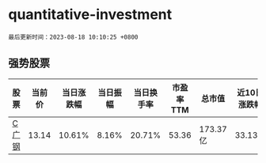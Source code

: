# quantitative-investment

`最后更新时间：2023-08-18 10:10:25 +0800`

## 强势股票

|股票|当前价|当日涨跌幅|当日振幅|当日换手率|市盈率TTM|总市值|近10日涨跌幅|
|----|----|----|----|----|----|----|----|
|[C广钢](https://xueqiu.com/S/SH688548)|13.14|10.61%|8.16%|20.71%|53.36|173.37亿|33.13%|
